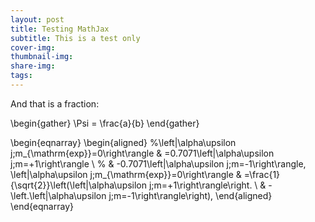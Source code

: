 ```yaml
---
layout: post
title: Testing MathJax
subtitle: This is a test only
cover-img:
thumbnail-img:
share-img:
tags:
---
```


And that is a fraction:

\begin{gather}
\Psi = \frac{a}{b}
\end{gather}

\begin{eqnarray}
\begin{aligned}
%\left|\alpha\upsilon j;m_{\mathrm{exp}}=0\right\rangle & =0.7071\left|\alpha\upsilon j;m=+1\right\rangle \\
% & -0.7071\left|\alpha\upsilon j;m=-1\right\rangle,
 \left|\alpha\upsilon j;m_{\mathrm{exp}}=0\right\rangle & =\frac{1}{\sqrt{2}}\left(\left|\alpha\upsilon j;m=+1\right\rangle\right. \\
 & -\left.\left|\alpha\upsilon j;m=-1\right\rangle\right),
\end{aligned}
\end{eqnarray}

